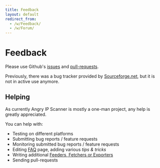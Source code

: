```yaml
---
title: Feedback
layout: default
redirect_from: 
  - /w/Feedback/
  - /w/Forum/
---
```


Feedback
========

Please use Github's [issues](https://github.com/angryip/ipscan/issues)
and [pull-requests](https://github.com/angryip/ipscan/pulls).

Previously, there was a bug tracker provided by [Sourceforge.net](https://sourceforge.net/projects/ipscan),
but it is not in active use anymore.

Helping
-------

As currently Angry IP Scanner is mostly a one-man project, any help is greatly appreciated.

You can help with:

* Testing on different platforms
* Submitting bug reports / feature requests
* Monitoring submitted bug reports / feature requests
* Editing [FAQ](/faq/) page, adding various _tips & tricks_
* Writing additional [Feeders, Fetchers or Exporters](/contribute/plugins.html)
* Sending pull-requests
